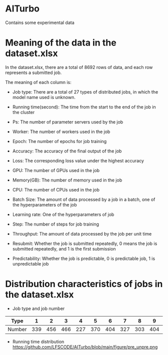 # AITurbo
Contains some experimental data

# Meaning of the data in the dataset.xlsx

In the dataset.xlsx, there are a total of 8692 rows of data, and each row represents a submitted job.

The meaning of each column is:

- Job type: There are a total of 27 types of distributed jobs, in which the model name used is unknown.

- Running time(second): The time from the start to the end of the job in the cluster

- Ps: The number of parameter servers used by the job

- Worker: The number of workers used in the job

- Epoch: The number of epochs for job training

- Accuracy: The accuracy of the final output of the job

- Loss: The corresponding loss value under the highest accuracy

- GPU: The number of GPUs used in the job

- Memory(GB): The number of memory used in the job 

- CPU: The number of CPUs used in the job 

- Batch Size: The amount of data processed by a job in a batch, one of the hyperparameters of the job

- Learning rate: One of the hyperparameters of job

- Step: The number of steps for job training

- Throughput: The amount of data processed by the job per unit time

- Resubmit: Whether the job is submitted repeatedly, 0 means the job is submitted repeatedly, and 1 is the first submission

- Predictability: Whether the job is predictable, 0 is predictable job, 1 is unpredictable job


# Distribution characteristics of jobs in the dataset.xlsx

- Job type and job number

Type| 1 | 2 | 3 | 4 | 5 | 6 | 7 | 8 | 9 | 10 | 11 | 12 | 13 | 14 | 15 | 16 | 17 | 18 | 19 | 20 | 21 | 22 | 23 | 24 | 25 | 26 | 27 
---|---|---|---|---|---|---|---|---|---|---|---|---|---|---|---|---|---|---|---|---|---|---|---|---|---|---|---
Number|339|456|466|227|370|404|327|303|404|372|338|604|401|384|273|512|330|247|501|150|291|42|138|215|46|37|525

- Running time distribution
https://github.com/LFSCODE/AITurbo/blob/main/figure/pre_unpre.png
